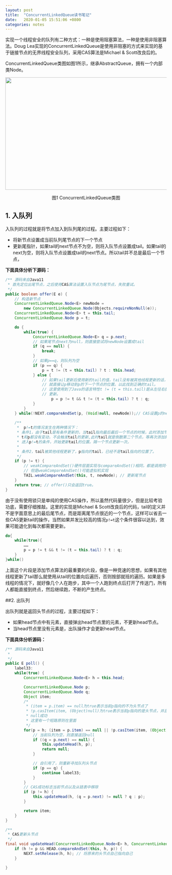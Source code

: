 ```yaml
---
layout: post
title:  "ConcurrentLinkedQueue读书笔记"
date:   2020-01-05 15:51:06 +0800
categories: notes
---
```


实现一个线程安全的队列有二种方式：一种是使用阻塞算法，一种是使用非阻塞算法。Doug Lea实现的ConcurrentLinkedQueue是使用非阻塞的方式来实现的基于链接节点的无界线程安全队列，采用CAS算法是Michael & Scott改良后的。

ConcurrentLinkedQueue类图如图1所示，继承AbstractQueue，拥有一个内部类Node。

<p align="center">  
  <img src="https://tva1.sinaimg.cn/large/006tNbRwly1galgnsafo7j30n70d0aay.jpg" width="650" height="350"/>
  <p align="center">图1 ConcurrentLinkedQueue类图</p>
</p>

## 1. 入队列

入队列的过程就是将节点加入到队列尾的过程。主要过程如下：

* 将新节点设置成当前队列尾节点的下一个节点
* 更新尾指针，如果tail的next节点不为空，则将入队节点设置成tail。如果tail的next为空，则将入队节点设置成tail的next节点。所以tail并不总是最后一个节点，

**下面具体分析下源码：**

```Java
/** 源码来自Java11
 * 首先定位出尾节点，之后使用CAS算法设置入队节点为尾节点，失败重试。
 */ 
public boolean offer(E e) {
  	// 构造新节点
  	ConcurrentLinkedQueue.Node<E> newNode = 
    	new ConcurrentLinkedQueue.Node(Objects.requireNonNull(e));
  	ConcurrentLinkedQueue.Node<E> t = this.tail; 
  	ConcurrentLinkedQueue.Node p = t;

    do {
        while(true) {
            ConcurrentLinkedQueue.Node<E> q = p.next;
            // 如果尾节点next为null，则直接尝试将newNode设置成tail
            if (q == null) {
              	break;
            }
          	// 如果p==q，则队列为空
            if (p == q) {
              	p = t != (t = this.tail) ? t : this.head;
            } else {
                // 如果tail更新后使用新的tail的值，tail没有被其他线程更新的话，
                // 就直接让p移动到p的下一个节点的位置。以此找到正确的tail。
              	// 这里使用到了Java的语言特性t != (t = this.tail)是从左往右执行的，右边的t值会被
                // 更新。
             		p = p != t && t != (t = this.tail) ? t : q;
            }
        }
    } while(!NEXT.compareAndSet(p, (Void)null, newNode));// CAS设置p的next
  
  	/**
  	 *	p!=t的情况发生在两种情况下：
  	 * 条件1，由于tail是有条件更新的，当tail指向最后最后一个节点的时候，此时添加节点后，
  	 * t和p都没有变动，不会触发tail的更新,此时tail就是倒数第二个节点，等再次添加的时候，
  	 * 进入p!=t的条件，开始更新tail的位置。隔一个节点更新一次。
  	 *
     * 条件2，tail被其他线程更新了，p指向的tail，已经不是tail指向的位置了。
  	 */
    if (p != t) {
      	// weakCompareAndSet()硬件层面实现与compareAndSet()相同，都是调用同一段代码，
        // 但是weakCompareAndSet()可能虚拟机实现
      	TAIL.weakCompareAndSet(this, t, newNode); // 更新尾节点
    }
    return true; // offer()只会返回true。
}
```

由于没有使用锁只是单纯的使用CAS操作，所以虽然代码量很少，但是比较考验功底，需要仔细推敲。这里的实现是Michael & Scott改良后的代码，tail的定义并不是字面意思上的最后尾节点，而是距离尾节点很近的一个节点，这样可以省去一些CAS更新tail的操作，当然如果并发比较高的情况`p!=t`这个条件很容以达到，效果可能退化到每次都需要更新。

```java
do{
    while(true){
        ……
        p = p != t && t != (t = this.tail) ? t : q;
    }	
}while()
```

上面这个片段是添加节点算法的最重要的片段，像是一种竞速的思想，如果有其他线程更新了tail那么就使用从tail的位置向后遍历，否则按部就班的遍历。如果是多线程的情况下，就好像几个人在跑步，其中一个人跑到终点后打开了传送门，所有人都能直接到终点，然后继续跑，不断的产生终点。

##2.  出队列

出队列就是返回头节点的过程，主要过程如下：

* 如果head节点中有元素，直接弹出head节点里的元素，不更新head节点。
* 当head节点里没有元素是，出队操作才会更新head节点。

**下面具体分析源码：**

```java
/** 源码来自Java11
 * 
 */ 
public E poll() {
    label33:
    while(true) {
        ConcurrentLinkedQueue.Node<E> h = this.head;

        ConcurrentLinkedQueue.Node p;
        ConcurrentLinkedQueue.Node q;
        Object item;
        /*
         * (item = p.item) == null为true表示当前p指向的不为头节点了
         * !p.casItem(item, (Object)null)为true表示当前p指向的是头节点，并且取值成功，修改值为
         * null成功
         * 这里有一个短路原则在里面
         */
        for(p = h; (item = p.item) == null || !p.casItem(item, (Object)null); p = q) {
            // 当前队列为空，则直接返回null
            if ((q = p.next) == null) {
                this.updateHead(h, p);
                return null;
            }

            // 自引用了，则重新寻找队列头节点
            if (p == q) {
                continue label33;
            }
        }
		// CAS成功标志当前节点以及从链表中移除
        if (p != h) {
            this.updateHead(h, (q = p.next) != null ? q : p);
        }

        return item;
    }
}

/**
 * CAS更新头节点
 */
final void updateHead(ConcurrentLinkedQueue.Node<E> h, ConcurrentLinkedQueue.Node<E> p) {
    if (h != p && HEAD.compareAndSet(this, h, p)) {
        NEXT.setRelease(h, h); // 将原来的头节点自己指向自己
    }

}
```


